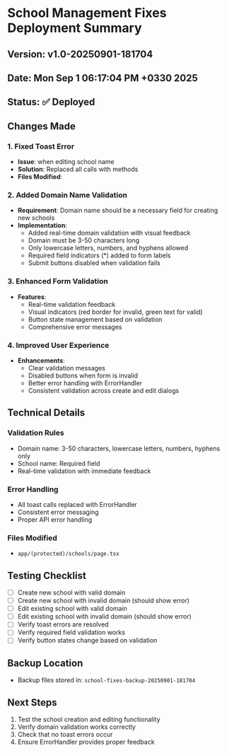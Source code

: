 # School Management Fixes Deployment Summary

## Version: v1.0-20250901-181704

## Date: Mon Sep 1 06:17:04 PM +0330 2025

## Status: ✅ Deployed

## Changes Made

### 1. Fixed Toast Error

- **Issue**: when editing school name
- **Solution**: Replaced all calls with methods
- **Files Modified**:

### 2. Added Domain Name Validation

- **Requirement**: Domain name should be a necessary field for creating new schools
- **Implementation**:
  - Added real-time domain validation with visual feedback
  - Domain must be 3-50 characters long
  - Only lowercase letters, numbers, and hyphens allowed
  - Required field indicators (\*) added to form labels
  - Submit buttons disabled when validation fails

### 3. Enhanced Form Validation

- **Features**:
  - Real-time validation feedback
  - Visual indicators (red border for invalid, green text for valid)
  - Button state management based on validation
  - Comprehensive error messages

### 4. Improved User Experience

- **Enhancements**:
  - Clear validation messages
  - Disabled buttons when form is invalid
  - Better error handling with ErrorHandler
  - Consistent validation across create and edit dialogs

## Technical Details

### Validation Rules

- Domain name: 3-50 characters, lowercase letters, numbers, hyphens only
- School name: Required field
- Real-time validation with immediate feedback

### Error Handling

- All toast calls replaced with ErrorHandler
- Consistent error messaging
- Proper API error handling

### Files Modified

- `app/(protected)/schools/page.tsx`

## Testing Checklist

- [ ] Create new school with valid domain
- [ ] Create new school with invalid domain (should show error)
- [ ] Edit existing school with valid domain
- [ ] Edit existing school with invalid domain (should show error)
- [ ] Verify toast errors are resolved
- [ ] Verify required field validation works
- [ ] Verify button states change based on validation

## Backup Location

- Backup files stored in: `school-fixes-backup-20250901-181704`

## Next Steps

1. Test the school creation and editing functionality
2. Verify domain validation works correctly
3. Check that no toast errors occur
4. Ensure ErrorHandler provides proper feedback
